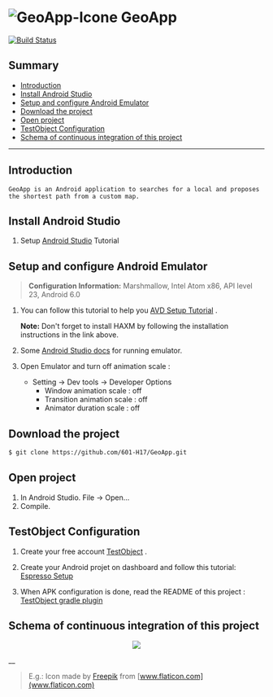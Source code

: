 # ![GeoApp-Icone] GeoApp

[![Build Status][travis-image-geo]][travis-url-geo]
## Summary

* [Introduction]
* [Install Android Studio]
* [Setup and configure Android Emulator]
* [Download the project]
* [Open project]
* [TestObject Configuration]
* [Schema of continuous integration of this project]

___

## Introduction
    GeoApp is an Android application to searches for a local and proposes the shortest path from a custom map.

## Install Android Studio 

1. Setup [Android Studio] Tutorial

## Setup and configure Android Emulator
 > **Configuration Information:**
    Marshmallow, Intel Atom x86, API level 23, Android 6.0

1. You can follow this tutorial to help you [AVD Setup Tutorial] .

   **Note:**
        Don't forget to install HAXM by following the installation instructions in the link above.
3. Some [Android Studio docs] for running emulator.
    
4. Open Emulator and turn off animation scale :

    - Setting -> Dev tools -> Developer Options
        - Window animation scale : off
        - Transition animation scale : off
        - Animator duration scale : off

## Download the project
```bash
$ git clone https://github.com/601-H17/GeoApp.git
```
## Open project

1. In Android Studio. File -> Open...
2. Compile.

## TestObject Configuration
1. Create your free account [TestObject] . 
 
2. Create your Android projet on dashboard and follow this tutorial: [Espresso Setup]

3. When APK configuration is done, read the README of this project :  [TestObject gradle plugin]

## Schema of continuous integration of this project
<p align="center">
  <img src="https://cloud.githubusercontent.com/assets/5929986/23721169/f604cca6-040e-11e7-9684-603961057cb9.png" />
</p>

__
> E.g.: Icon made by [Freepik](http://www.freepik.com/) from [www.flaticon.com](www.flaticon.com) 




[GeoApp-Icone]: http://image.noelshack.com/fichiers/2017/10/1488988686-school.png
[travis-image-geo]: https://travis-ci.org/601-H17/GeoApp.svg?branch=master
[travis-url-geo]: https://travis-ci.org/601-H17/GeoApp
[Introduction]: https://github.com/601-H17/GeoApp#introduction
[Install Android Studio]: https://github.com/601-H17/GeoApp#install-android-studio
[Setup and configure Android Emulator]: https://github.com/601-H17/GeoApp#setup-and-configure-android-emulator
[Download the project]: https://github.com/601-H17/GeoApp#download-the-project
[Open project]: https://github.com/601-H17/GeoApp#open-project
[TestObject Configuration]: https://github.com/601-H17/GeoApp#testobject-configuration
[Schema of continuous integration of this project]: https://github.com/601-H17/GeoApp#schema-of-continuous-integration-of-this-project
[Android Studio]: https://developer.android.com/studio/index.html
[AVD Setup Tutorial]: https://docs.nativescript.org/tooling/android-virtual-devices
[Android Studio docs]: https://developer.android.com/studio/run/emulator.html
[TestObject]: https://app.testobject.com/#/signup
[Espresso Setup]: https://help.testobject.com/docs/testing-tools/robotium-espresso/setup/
[TestObject gradle plugin]: https://github.com/testobject/testobject-gradle-plugin